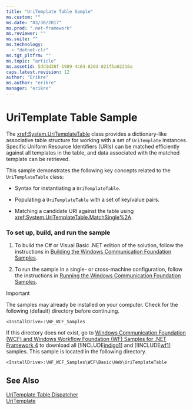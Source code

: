 ```yaml
---
title: "UriTemplate Table Sample"
ms.custom: ""
ms.date: "03/30/2017"
ms.prod: ".net-framework"
ms.reviewer: ""
ms.suite: ""
ms.technology: 
  - "dotnet-clr"
ms.tgt_pltfrm: ""
ms.topic: "article"
ms.assetid: 5dd1d38f-1989-4c64-820d-821f5a02216a
caps.latest.revision: 12
author: "Erikre"
ms.author: "erikre"
manager: "erikre"
---
```

# UriTemplate Table Sample
The <xref:System.UriTemplateTable> class provides a dictionary-like associative table structure for working with a set of `UriTemplate` instances. Specific Uniform Resource Identifiers (URIs) can be matched efficiently against all templates in the table, and data associated with the matched template can be retrieved.  
  
 This sample demonstrates the following key concepts related to the `UriTemplateTable` class:  
  
-   Syntax for instantiating a `UriTemplateTable`.  
  
-   Populating a `UriTemplateTable` with a set of key/value pairs.  
  
-   Matching a candidate URI against the table using <xref:System.UriTemplateTable.MatchSingle%2A>.  
  
### To set up, build, and run the sample  
  
1.  To build the C# or Visual Basic .NET edition of the solution, follow the instructions in [Building the Windows Communication Foundation Samples](../../../../docs/framework/wcf/samples/building-the-samples.md).  
  
2.  To run the sample in a single- or cross-machine configuration, follow the instructions in [Running the Windows Communication Foundation Samples](../../../../docs/framework/wcf/samples/running-the-samples.md).  
  
> [!IMPORTANT]
>  The samples may already be installed on your computer. Check for the following (default) directory before continuing.  
>   
>  `<InstallDrive>:\WF_WCF_Samples`  
>   
>  If this directory does not exist, go to [Windows Communication Foundation (WCF) and Windows Workflow Foundation (WF) Samples for .NET Framework 4](http://go.microsoft.com/fwlink/?LinkId=150780) to download all [!INCLUDE[indigo1](../../../../includes/indigo1-md.md)] and [!INCLUDE[wf1](../../../../includes/wf1-md.md)] samples. This sample is located in the following directory.  
>   
>  `<InstallDrive>:\WF_WCF_Samples\WCF\Basic\Web\UriTemplateTable`  
  
## See Also  
 [UriTemplate Table Dispatcher](../../../../docs/framework/wcf/samples/uritemplate-table-dispatcher-sample.md)   
 [UriTemplate](../../../../docs/framework/wcf/samples/uritemplate-sample.md)
